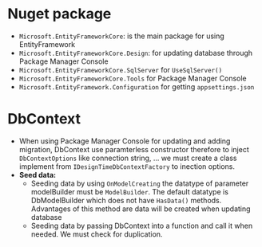 # Nuget package
- `Microsoft.EntityFrameworkCore`: is the main package for using EntityFramework
- `Microsoft.EntityFrameworkCore.Design`: for updating database through Package Manager Console
- `Microsoft.EntityFrameworkCore.SqlServer` for `UseSqlServer()`
- `Microsoft.EntityFrameworkCore.Tools` for Package Manager Console
- `Microsoft.EntityFramework.Configuration` for getting `appsettings.json`
# DbContext
- When using Package Manager Console for updating and adding migration, DbContext use paramterless constructor therefore to inject `DbContextOptions` like connection string, ... we must create a class implement from `IDesignTimeDbContextFactory` to inection options.
- **Seed data:**
	- Seeding data by using `OnModelCreating` the datatype of parameter modelBuilder must be `ModelBuilder`. The default datatype is DbModelBuilder which does not have `HasData()` methods. Advantages of this method are data will be created when updating database
	- Seeding data by passing DbContext into a function and call it when needed. We must check for duplication.